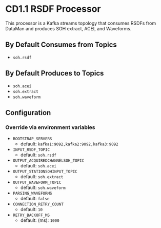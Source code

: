 # CD1.1 RSDF Processor

This processor is a Kafka streams topology that consumes RSDFs from DataMan and produces SOH
 extract, ACEI, and Waveforms.

## By Default Consumes from Topics
* `soh.rsdf`

## By Default Produces to Topics
* `soh.acei`
* `soh.extract`
* `soh.waveform`

## Configuration
### Override via environment variables
* `BOOTSTRAP_SERVERS`
  * default: `kafka1:9092,kafka2:9092,kafka3:9092`
* `INPUT_RSDF_TOPIC`
  * default: `soh.rsdf`
* `OUTPUT_ACQUIREDCHANNELSOH_TOPIC`
  * default: `soh.acei`
* `OUTPUT_STATIONSOHINPUT_TOPIC`
  * default: `soh.extract`
* `OUTPUT_WAVEFORM_TOPIC`
  * default: `soh.waveform`
* `PARSING_WAVEFORMS`
  * default: `false`
* `CONNECTION_RETRY_COUNT`
  * default: `10`
* `RETRY_BACKOFF_MS`
  * default: (ms): `1000`